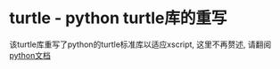 # turtle - python turtle库的重写

该turtle库重写了python的turtle标准库以适应xscript,
这里不再赘述, 请翻阅[python文档](https://docs.python.org/zh-cn/3/library/turtle.html)